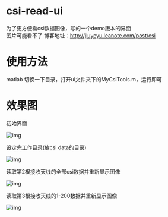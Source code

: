 # csi-read-ui
为了更方便看csi数据图像，写的一个demo版本的界面<br/>
图片可能看不了 博客地址：http://jluyeyu.leanote.com/post/csi
# 使用方法

matlab 切换一下目录，打开ui文件夹下的MyCsiTools.m，运行即可

# 效果图

初始界面

![img](https://leanote.com/api/file/getImage?fileId=5f9bcee1ab644108bc000b5a)

设定完工作目录(放csi data的目录)

![img](https://leanote.com/api/file/getImage?fileId=5f9bcc9fab644108bc000b52)

读取第2根接收天线的全部csi数据并重新显示图像

![img](https://leanote.com/api/file/getImage?fileId=5f9bcd4fab644108bc000b55)

读取第3根接收天线的1-200数据并重新显示图像

![img](https://leanote.com/api/file/getImage?fileId=5f9bce88ab64410ab600096e)
